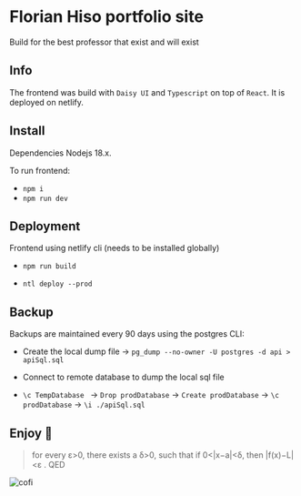 # Florian Hiso portfolio site

Build for the best professor that exist and will exist

## Info

The frontend was build with `Daisy UI` and `Typescript` on top of `React`.
It is deployed on netlify.

## Install

Dependencies Nodejs 18.x.

To run frontend:

- `npm i`
- `npm run dev`

## Deployment

Frontend using netlify cli (needs to be installed globally)

- `npm run build`

- `ntl deploy --prod`

## Backup

Backups are maintained every 90 days using the postgres CLI:

- Create the local dump file -> `pg_dump --no-owner -U postgres -d api > apiSql.sql`

- Connect to remote database to dump the local sql file

- `\c TempDatabase ` -> `Drop prodDatabase` -> `Create prodDatabase` -> `\c prodDatabase` -> `\i ./apiSql.sql`

## Enjoy 🥳

> for every ε>0, there exists a δ>0, such that if 0<|x−a|<δ, then |f(x)−L|<ε .
> QED

![cofi](https://pg.edu.pl/files/cnm/2021-12/limit%20at%20a%20point.gif)
